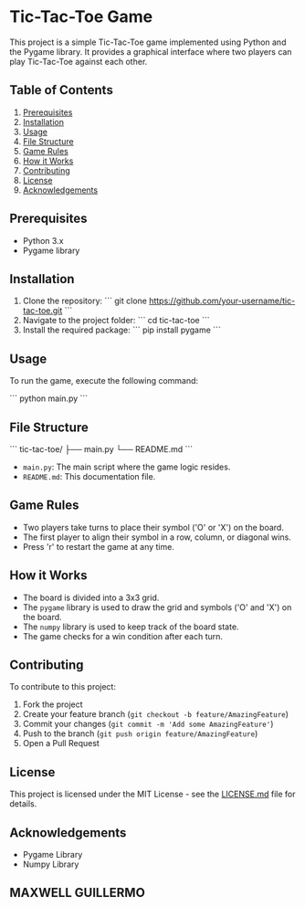 # Tic-Tac-Toe Game

This project is a simple Tic-Tac-Toe game implemented using Python and the Pygame library. It provides a graphical interface where two players can play Tic-Tac-Toe against each other.

## Table of Contents

1. [Prerequisites](#prerequisites)
2. [Installation](#installation)
3. [Usage](#usage)
4. [File Structure](#file-structure)
5. [Game Rules](#game-rules)
6. [How it Works](#how-it-works)
7. [Contributing](#contributing)
8. [License](#license)
9. [Acknowledgements](#acknowledgements)

## Prerequisites

- Python 3.x
- Pygame library

## Installation

1. Clone the repository:
   \```
   git clone https://github.com/your-username/tic-tac-toe.git
   \```
2. Navigate to the project folder:
   \```
   cd tic-tac-toe
   \```
3. Install the required package:
   \```
   pip install pygame
   \```

## Usage

To run the game, execute the following command:

\```
python main.py
\```

## File Structure

\```
tic-tac-toe/
├── main.py
└── README.md
\```

- `main.py`: The main script where the game logic resides.
- `README.md`: This documentation file.

## Game Rules

- Two players take turns to place their symbol ('O' or 'X') on the board.
- The first player to align their symbol in a row, column, or diagonal wins.
- Press 'r' to restart the game at any time.

## How it Works

- The board is divided into a 3x3 grid.
- The `pygame` library is used to draw the grid and symbols ('O' and 'X') on the board.
- The `numpy` library is used to keep track of the board state.
- The game checks for a win condition after each turn.

## Contributing

To contribute to this project:

1. Fork the project
2. Create your feature branch (`git checkout -b feature/AmazingFeature`)
3. Commit your changes (`git commit -m 'Add some AmazingFeature'`)
4. Push to the branch (`git push origin feature/AmazingFeature`)
5. Open a Pull Request

## License

This project is licensed under the MIT License - see the [LICENSE.md](LICENSE.md) file for details.

## Acknowledgements

- Pygame Library
- Numpy Library

## MAXWELL GUILLERMO 
